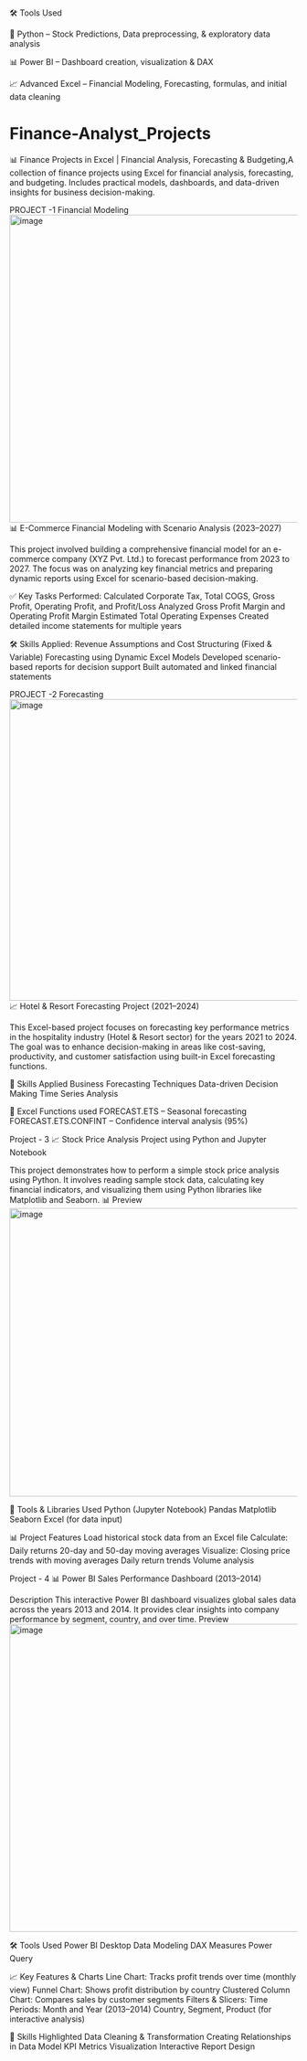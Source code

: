 🛠️ Tools Used

🐍 Python – Stock Predictions, Data preprocessing, & exploratory data analysis

📊 Power BI – Dashboard creation, visualization & DAX

📈 Advanced Excel – Financial Modeling, Forecasting, formulas, and initial data cleaning

# Finance-Analyst_Projects
📊 Finance Projects in Excel | Financial Analysis, Forecasting &amp; Budgeting,A collection of finance projects using Excel for financial analysis, forecasting, and budgeting. Includes practical models, dashboards, and data-driven insights for business decision-making.

PROJECT -1
Financial Modeling
<img width="955" height="539" alt="image" src="https://github.com/user-attachments/assets/2589862c-2bb3-4ee0-ba62-9902aedc6792" />
📊 E-Commerce Financial Modeling with Scenario Analysis (2023–2027)

This project involved building a comprehensive financial model for an e-commerce company (XYZ Pvt. Ltd.) to forecast performance from 2023 to 2027. The focus was on analyzing key financial metrics and preparing dynamic reports using Excel for scenario-based decision-making.

✅ Key Tasks Performed:
Calculated Corporate Tax, Total COGS, Gross Profit, Operating Profit, and Profit/Loss
Analyzed Gross Profit Margin and Operating Profit Margin
Estimated Total Operating Expenses
Created detailed income statements for multiple years

🛠️ Skills Applied:
Revenue Assumptions and Cost Structuring (Fixed & Variable)
Forecasting using Dynamic Excel Models
Developed scenario-based reports for decision support
Built automated and linked financial statements

PROJECT -2
Forecasting 
<img width="944" height="528" alt="image" src="https://github.com/user-attachments/assets/3f1adc98-1ffa-4e16-addb-00313a85903e" />
📈 Hotel & Resort Forecasting Project (2021–2024)

This Excel-based project focuses on forecasting key performance metrics in the hospitality industry (Hotel & Resort sector) for the years 2021 to 2024. The goal was to enhance decision-making in areas like cost-saving, productivity, and customer satisfaction using built-in Excel forecasting functions.

🧠 Skills Applied
Business Forecasting Techniques
Data-driven Decision Making
Time Series Analysis

🔧 Excel Functions used
FORECAST.ETS – Seasonal forecasting
FORECAST.ETS.CONFINT – Confidence interval analysis (95%)

Project - 3
📈 Stock Price Analysis Project using Python and Jupyter Notebook

This project demonstrates how to perform a simple stock price analysis using Python. It involves reading sample stock data, calculating key financial indicators, and visualizing them using Python libraries like Matplotlib and Seaborn.
📊 Preview
<img width="949" height="505" alt="image" src="https://github.com/user-attachments/assets/88666fe5-d62b-4332-b343-9dc133acc614" />

🔧 Tools & Libraries Used
Python (Jupyter Notebook)
Pandas
Matplotlib
Seaborn
Excel (for data input)

📊 Project Features
Load historical stock data from an Excel file
Calculate:
Daily returns
20-day and 50-day moving averages
Visualize:
Closing price trends with moving averages
Daily return trends
Volume analysis

Project - 4
📊 Power BI Sales Performance Dashboard (2013–2014)

Description
This interactive Power BI dashboard visualizes global sales data across the years 2013 and 2014. It provides clear insights into company performance by segment, country, and over time.
Preview
<img width="952" height="539" alt="image" src="https://github.com/user-attachments/assets/d24317bb-d405-4946-b7ad-aa8b7645f5a0" />

🛠️ Tools Used
Power BI Desktop
Data Modeling
DAX Measures
Power Query

📈 Key Features & Charts
Line Chart: Tracks profit trends over time (monthly view)
Funnel Chart: Shows profit distribution by country
Clustered Column Chart: Compares sales by customer segments
Filters & Slicers:
Time Periods: Month and Year (2013–2014)
Country, Segment, Product (for interactive analysis)

📌 Skills Highlighted
Data Cleaning & Transformation
Creating Relationships in Data Model
KPI Metrics Visualization
Interactive Report Design
